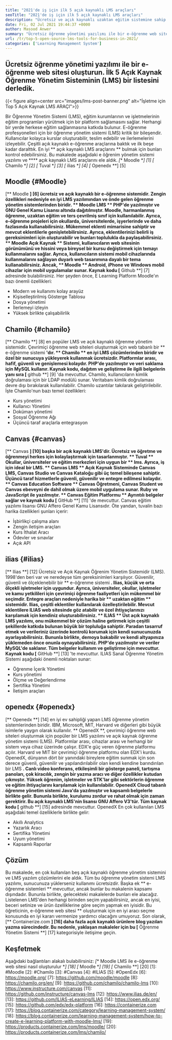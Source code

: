 ```yaml
---
title: "2021'de iş için ilk 5 açık kaynaklı LMS araçları" 
seoTitle: "2021'de iş için ilk 5 açık kaynaklı LMS araçları" 
description: "Ücretsiz ve açık kaynaklı uzaktan eğitim sistemine sahip bir e-öğrenme web sitesi oluşturun. Listeye göz atın ve iş için uygun e-öğrenme LM'lerini seçin." 
date: Fri, 02 Jul 2021 19:44:37 +0000
author: Masood Anwer
summary: "Ücretsiz öğrenme yönetimi yazılımı ile bir e-öğrenme web sitesi oluşturun. İlk 5 Açık Kaynak Öğrenme Yönetim Sisteminin (LMS) bir listesini derledik." 
url: /tr/top-5-open-source-lms-tools-for-business-in-2021/
categories: ['Learning Management System']
---
```


## Ücretsiz öğrenme yönetimi yazılımı ile bir e-öğrenme web sitesi oluşturun. İlk 5 Açık Kaynak Öğrenme Yönetim Sisteminin (LMS) bir listesini derledik.

{{< figure align=center src="images/lms-post-banner.png" alt="İşletme için Top 5 Açık Kaynak LMS ARAÇI">}}

Bir Öğrenme Yönetim Sistemi (LMS), eğitim kurumlarının ve işletmelerinin eğitim programları yürütmek için bir platform sağlamasını sağlar. Herhangi bir yerde herkese eğitim sağlanmasına katkıda bulunur. E-öğrenme profesyonelleri için bir öğrenme yönetim sistemi (LMS) kritik bir bileşendir. Kullanıcılar kolayca kurslar oluşturabilir, teslim edebilir ve ilerlemelerini izleyebilir. Çeşitli açık kaynaklı e-öğrenme araçlarına baktık ve ilk beşe kadar daralttık. En iyi ** açık kaynaklı LMS araçlarını ** bulmak için bunları kontrol edebilirsiniz.
Bu makalede aşağıdaki e öğrenim yönetim sistemi yazılımı ve **** açık kaynaklı LMS araçlarını ele aldık.
  *[** Moodle **] [1]
  *[** Chamilo **] [2]
  *[** Tuval **] [3]
  *[** ilias **] [4]
  *[** Openedx **] [5]

## Moodle {#Moodle}
[** Moodle **] [6] ücretsiz ve açık kaynaklı bir e-öğrenme sistemidir. Zengin özellikleri nedeniyle en iyi LMS yazılımından ve önde gelen öğrenme yönetim sistemlerinden biridir. ** Moodle LMS ** PHP'de yazılmıştır ve GNU Genel Kamu Lisansı altında dağıtılmıştır. Moodle, harmanlanmış öğrenme, uzaktan eğitim ve ters çevrilmiş sınıf için kullanılabilir. Ayrıca, e-öğrenme projeleri için okullarda, üniversitelerde, işyerlerinde ve daha fazlasında kullanabilirsiniz. Mükemmel eklenti mimarisine sahiptir ve mevcut eklentilerle genişletebilirsiniz. Ayrıca, eklentilerinizi belirli iş gereksinimleri için oluşturabilir ve bunları toplulukla da paylaşabilirsiniz.
** Moodle Açık Kaynak ** Sistemi, kullanıcıların web sitesinin görünümünü ve hissini veya bireysel bir kursu değiştirmek için temayı kullanmalarını sağlar. Ayrıca, kullanıcıların sistemi mobil cihazlarında kullanmalarını sağlayan duyarlı web tasarımına dayalı bir tema kullanabilirsiniz. Ancak, ** Moodle ** Android, iPhone ve Windows mobil cihazlar için mobil uygulamalar sunar. Kaynak kodu [** Github **] [7] adresinde bulabilirsiniz.
Her şeyden önce, E Learning Platform Moodle'ın bazı önemli özellikleri:
  * Modern ve kullanımı kolay arayüz
  * Kişiselleştirilmiş Gösterge Tablosu
  * Dosya yönetimi
  * İlerlemeyi izleyin
  * Yüksek birlikte çalışabilirlik

## Chamilo {#chamilo}
[** Chamilo **] [8] en popüler LMS ve açık kaynaklı öğrenme yönetim sistemidir. Çevrimiçi öğrenme web siteleri oluşturmak için web tabanlı bir ** e-öğrenme sistemi **'dır. ** Chamilo ** en iyi LMS çözümlerinden biridir ve özel bir sunucuya yükleyerek kullanmak ücretsizdir. Platformlar arası, hafif, güvenli ve genişlemesi kolaydır. PHP'de yazılmıştır ve veri saklama için MySQL kullanır. Kaynak kodu, dağıtım ve geliştirme ile ilgili belgelerin yanı sıra [** github **] [9] 'da mevcuttur. Chamilo, kullanıcıların kimlik doğrulaması için bir LDAP modülü sunar. Veritabanı kimlik doğrulaması devre dışı bırakılarak kullanılabilir. Chamilo uzantılar takılarak geliştirilebilir.
İşte Chamilo'nun bazı temel özellikleri:
  * Kurs yönetimi
  * Kullanıcı Yönetimi
  * Doküman yönetimi
  * Sosyal Öğrenme Ağı
  * Üçüncü taraf araçlarla entegrasyon

## Canvas {#canvas}
[** Canvas **] [10] başka bir açık kaynaklı LMS'dir. Ücretsiz ve öğretme ve öğrenmeyi herkes için kolaylaştırmak için tasarlanmıştır. ** Tuval ** Okullar, üniversiteler ve eğitim merkezleri için uygun bir ** lms. Ayrıca, iş için ideal bir LMS. ** Canvas LMS ** Açık Kaynak Sisteminde Canvas LMS, Canvas Studio ve Canvas Kataloğu gibi üç temel bileşene sahiptir. Üçüncü taraf hizmetlerle güvenli, güvenilir ve entegre edilmesi kolaydır. ** Canvas Education Software ** Canvas Öğretmeni, Canvas Student ve Canvas ebeveyni de dahil olmak üzere mobil uygulama sunar. Ruby ve JavaScript ile yazılmıştır. ** Canvas Eğitim Platformu ** Ayrıntılı belgeler sağlar ve kaynak kodu [** GitHub **] [11] 'de mevcuttur. Canvas eğitim yazılımı lisansı GNU Affero Genel Kamu Lisansıdır.
Öte yandan, tuvalin bazı harika özellikleri şunları içerir:
  * İşbirlikçi çalışma alanı
  * Zengin iletişim araçları
  * Kurs İthalat Aracı
  * Ödevler ve sınavlar
  * Açık API

## ilias {#ilias}
[** Ilias **] [12] Ücretsiz ve Açık Kaynak Öğrenim Yönetim Sistemidir (LMS). 1998'den beri var ve neredeyse tüm gereksinimleri karşılıyor. Güvenilir, güvenli ve ölçeklenebilir bir ** e-öğrenme sistemi **. Ilias, küçük ve orta ölçekli işletmeler için uygundur. Ayrıca, üniversiteler, okullar, işletmeler ve kamu yetkilileri için çevrimiçi öğrenme faaliyetleri için mükemmel bir seçimdir. Entegre araçları nedeniyle harika bir ** uzaktan eğitim ** sistemidir. Ilias, çeşitli eklentiler kullanılarak özelleştirilebilir. Mevcut eklentilere ILIAS web sitesinde göz atabilir ve özel ihtiyaçlarınızı karşılamak için kendiniz oluşturabilirsiniz.
** ILIAS ** Üst açık kaynaklı LMS yazılımı, onu mükemmel bir çözüm haline getirmek için çeşitli şekillerde katkıda bulunan büyük bir topluluğa sahiptir. Paradan tasarruf etmek ve verileriniz üzerinde kontrolü korumak için kendi sunucunuzda ayarlayabilirsiniz. Bununla birlikte, demoya bakabilir ve kendi altyapınıza yüklemeden önce onunla oynayabilirsiniz. PHP'de yazılmıştır ve veriler MySQL'de saklanır. Tüm belgeler kullanım ve geliştirme için mevcuttur. Kaynak kodu [** GitHub **] [13] 'te mevcuttur.
ILIAS Sanal Öğrenme Yönetim Sistemi aşağıdaki önemli noktaları sunar:
  * Öğrenme İçerik Yönetimi
  * Kurs yönetimi
  * Ölçme ve Değerlendirme
  * Sertifika Yönetimi
  * İletişim araçları

## openedx {#openedx}
[** Openedx **] [14] en iyi ev sahipliği yapan LMS öğrenme yönetim sistemlerinden biridir. IBM, Microsoft, MIT, Harvard ve diğerleri gibi büyük isimlerle yaygın olarak kullanılır. ** OpenedX **, çevrimiçi öğrenme web siteleri oluşturmak için popüler bir LMS yazılımı ve açık kaynak öğrenme yönetim sistemi (LMS). Platformlar arası, cihazlar arası ve herhangi bir sistem veya cihaz üzerinde çalışır. EDX'e güç veren öğrenme platformu açılır. Harvard ve MIT bir çevrimiçi öğrenme platformu olan EDX'i kurdu. OpenedX, dünyanın dört bir yanındaki bireylere eğitim sunmak için son derece güvenli, güvenilir ve yapılandırılabilir olan kendi kendine barındırılan bir LMS **.
Canlı video konferans, etkileşimli bir gösterge paneli, tartışma panoları, çok kiracılık, zengin bir yazma aracı ve diğer özellikler kutudan çıkmıştır. Yüksek öğrenim, işletmeler ve STK'lar gibi sektörlerin öğrenme ve eğitim ihtiyaçlarını karşılamak için kullanılabilir. OpenedX Cloud tabanlı öğrenme yönetim sistemi Java'da yazılmıştır ve kapsamlı belgelerle birlikte gelir. Bununla birlikte, kurulumu zordur ve rahat olmak için zaman gerektirir. Bu açık kaynaklı LMS'nin lisansı GNU Affero V3'tür. Tüm kaynak kodu [** github **] [15] adresinde mevcuttur.
OpenedX En çok kullanılan LMS aşağıdaki temel özelliklerle birlikte gelir:
  * Akıllı Analytics
  * Yazarlık Aracı
  * Sertifika Yönetimi
  * Uyum yönetimi
  * Kapsamlı Raporlar

## Çözüm
Bu makalede, en çok kullanılan beş açık kaynaklı öğrenme yönetim sistemini ve LMS yazılım çözümlerini ele aldık. Tüm bu öğrenme yönetim sistemi LMS yazılımı, sunucunuza yüklerseniz kullanımı ücretsizdir. Başka ek ** e-öğrenme sistemleri ** mevcuttur, ancak bunlar bu makalenin kapsamı dışındadır. Bununla birlikte, gelecekteki makalelerde bunları ele alacağız. Listelenen LMS'den herhangi birinden seçim yapabilirsiniz, ancak en iyisi, beceri setinize ve ürün özelliklerine göre seçim yapmak en iyisidir. Bu öğreticinin, e-öğrenme web sitesi ** oluşturmak için en iyi aracı seçme konusunda en iyi kararı vermenize yardımcı olacağını umuyoruz.
Son olarak, [** Containerize.com **] [16] daha fazla açık kaynaklı ürünlere blog yazıları yazma sürecindedir. Bu nedenle, yaklaşan makaleler için bu [** Öğrenme Yönetim Sistemi **] [17] kategorisiyle iletişime geçin.

## Keşfetmek
Aşağıdaki bağlantıları alakalı bulabilirsiniz:
  *[** Moodle LMS ile e-öğrenme web sitesi nasıl oluşturulur **] [18]
  *[** Moodle **] [19]
  *[** Chamilo **] [20]
[1]: #Moodle
[2]: #Chamilo
[3]: #Canvas
[4]: #ILIAS
[5]: #OpenEdx
[6]: https://moodle.org/
[7]: https://github.com/moodle/moodle
[8]: https://chamilo.org/en/
[9]: https://github.com/chamilo/chamilo-lms
[10]: https://www.instructure.com/canvas
[11]: https://github.com/instructure/canvas-lms
[12]: https://www.ilias.de/en/
[13]: https://github.com/ILIAS-eLearning/ILIAS
[14]: https://open.edx.org/
[15]: https://github.com/edx/edx-platform
[16]: https://containerize.com
[17]: https://blog.containerize.com/category/learning-management-system/
[18]: https://blog.containerize.com/learning-management-system/how-to-create-e-learning-platform-with-moodle-lms/
[19]: https://products.containerize.com/lms/moodle/
[20]: https://products.containerize.com/lms/chamilo/
